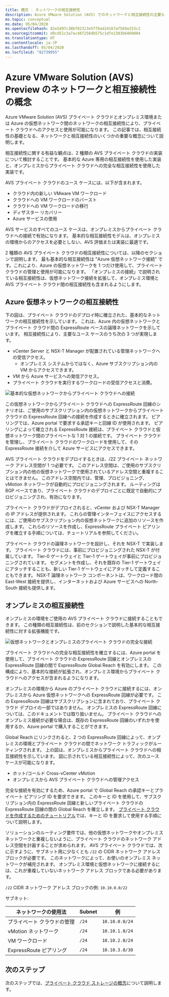 ```yaml
---
title: 概念 - ネットワークの相互接続性
description: Azure VMware Solution (AVS) でのネットワークと相互接続性の主要な側面とユース ケースについて説明します。
ms.topic: conceptual
ms.date: 05/04/2020
ms.openlocfilehash: 82e5497c30bf02313e5ff8ad24167af569a153c2
ms.sourcegitcommit: d9cd51c3a7ac46f256db575c1dfe1303b6460d04
ms.translationtype: HT
ms.contentlocale: ja-JP
ms.lasthandoff: 05/04/2020
ms.locfileid: "82739955"
---
```

# <a name="azure-vmware-solution-avs-preview-networking-and-interconnectivity-concepts"></a>Azure VMware Solution (AVS) Preview のネットワークと相互接続性の概念

Azure VMware Solution (AVS) プライベート クラウドとオンプレミス環境または Azure の仮想ネットワーク間のネットワークの相互接続性により、プライベート クラウドへのアクセスと使用が可能になります。 この記事では、相互接続性の基礎となる、ネットワークと相互接続性のいくつかの重要な概念について説明します。

相互接続性に関する有益な観点は、2 種類の AVS プライベート クラウドの実装について検討することです。 基本的な Azure 専用の相互接続性を使用した実装と、オンプレミスからプライベート クラウドへの完全な相互接続性を使用した実装です。

AVS プライベート クラウドのユース ケースには、以下が含まれます。
- クラウド内の新しい VMware VM ワークロード
- クラウドへの VM ワークロードのバースト
- クラウドへの VM ワークロードの移行
- ディザスター リカバリー
- Azure サービスの使用

 AVS サービスのすべてのユース ケースは、オンプレミスからプライベート クラウドへの接続で有効になります。 基本的な相互接続性モデルは、オンプレミスの環境からのアクセスを必要としない、AVS 評価または実装に最適です。

2 種類の AVS プライベート クラウドの相互接続性については、以降のセクションで説明します。  最も基本的な相互接続性は "Azure 仮想ネットワーク接続" です。これにより、Azure の仮想ネットワークを 1 つだけ使用して、プライベート クラウドの管理と使用が可能になります。 「オンプレミスの接続」で説明されている相互接続性は、仮想ネットワーク接続を拡張して、オンプレミス環境と AVS プライベート クラウド間の相互接続性も含まれるようにします。

## <a name="azure-virtual-network-interconnectivity"></a>Azure 仮想ネットワークの相互接続性

下の図は、プライベート クラウドのデプロイ時に確立された、基本的なネットワークの相互接続性を示しています。 これは、Azure 内の仮想ネットワークとプライベート クラウド間の ExpressRoute ベースの論理ネットワークを示しています。 相互接続性により、主要なユース ケースのうち次の 3 つが実現します。
- vCenter Server と NSX-T Manager が配置されている管理ネットワークへの受信アクセス。
    - オンプレミス システムからではなく、Azure サブスクリプション内の VM からアクセスできます。
- VM から Azure サービスへの発信アクセス。
- プライベート クラウドを実行するワークロードの受信アクセスと消費。

![基本的な仮想ネットワークからプライベート クラウドへの接続](./media/concepts/adjacency-overview-drawing-single.png)

この仮想ネットワークからプライベート クラウドへの ExpressRoute 回線のシナリオは、ご使用のサブスクリプション内の仮想ネットワークからプライベート クラウドの ExpressRoute 回線への接続を作成するときに確立されます。 ピアリングでは、Azure portal で要求する承認キーと回線 ID が使用されます。 ピアリングによって確立される ExpressRoute 接続は、プライベート クラウドと仮想ネットワーク間のプライベートな 1 対 1 の接続です。 プライベート クラウドを管理し、プライベート クラウドのワークロードを使用して、その ExpressRoute 接続を介して Azure サービスにアクセスできます。

AVS プライベート クラウドをデプロイするときは、/22 プライベート ネットワーク アドレス空間が 1 つ必要です。 このアドレス空間は、ご使用のサブスクリプション内の他の仮想ネットワークで使用されているアドレス空間と重複することはできません。 このアドレス空間内では、管理、プロビジョニング、vMotion ネットワークが自動的にプロビジョニングされます。 ルーティングは BGP ベースであり、プライベート クラウドのデプロイごとに既定で自動的にプロビジョニングされ、有効になります。

プライベート クラウドがデプロイされると、vCenter および NSX-T Manager の IP アドレスが提供されます。 これらの管理インターフェイスにアクセスするには、ご使用のサブスクリプション内の仮想ネットワークに追加のリソースを作成します。 これらのリソースを作成し、ExpressRoute プライベート ピアリングを確立する手順については、チュートリアルを参照してください。

プライベート クラウドの論理ネットワークを設計し、それを NSX-T で実装します。 プライベート クラウドには、事前にプロビジョニングされた NSX-T が付属しています。 Tier-0 ゲートウェイと Tier-1 ゲートウェイが事前にプロビジョニングされています。 セグメントを作成し、それを既存の Tier-1 ゲートウェイにアタッチすることも、新しい Tier-1 ゲートウェイにアタッチして定義することもできます。 NSX-T 論理ネットワーク コンポーネントは、ワークロード間の East-West 接続を提供し、インターネットおよび Azure サービスへの North-South 接続も提供します。 

## <a name="on-premises-interconnectivity"></a>オンプレミスの相互接続性

オンプレミスの環境をご使用の AVS プライベート クラウドに接続することもできます。 この種類の相互接続性は、前のセクションで説明した基本的な相互接続性に対する拡張機能です。

![仮想ネットワークとオンプレミスのプライベート クラウドの完全な接続](./media/concepts/adjacency-overview-drawing-double.png)

プライベート クラウドへの完全な相互接続性を確立するには、Azure portal を使用して、プライベート クラウドの ExpressRoute 回線とオンプレミスの ExpressRoute 回線の間で ExpressRoute Global Reach を有効にします。 この構成により、基本的な接続が拡張され、オンプレミス環境からプライベート クラウドへのアクセスが含まれるようになります。

オンプレミスの環境から Azure のプライベート クラウドに接続するには、オンプレミスから Azure 仮想ネットワークへの ExpressRoute 回線が必要です。 この ExpressRoute 回線はサブスクリプションに含まれており、プライベート クラウド デプロイの一部ではありません。 オンプレミスの ExpressRoute 回線については、このドキュメントでは取り扱いません。 プライベート クラウドへのオンプレミス接続が必要な場合は、既存の ExpressRoute 回線のいずれかを使用するか、Azure portal で購入することができます。

Global Reach にリンクされると、2 つの ExpressRoute 回線によって、オンプレミスの環境とプライベート クラウドの間でネットワーク トラフィックがルーティングされます。 上の図は、オンプレミスからプライベート クラウドへの相互接続性を示しています。 図に示されている相互接続性によって、次のユース ケースが可能になります。

- ホット/コールド Cross-vCenter vMotion
- オンプレミスから AVS プライベート クラウドへの管理アクセス

完全な接続を有効にするため、Azure portal で Global Reach の承認キーとプライベート ピアリング ID を要求できます。 このキーと ID を使用して、サブスクリプション内の ExpressRoute 回線と新しいプライベート クラウドの ExpressRoute 回線の間の Global Reach を確立します。 [プライベート クラウドを作成するためのチュートリアル](tutorial-create-private-cloud.md)では、キーと ID を要求して使用する手順について説明します。

ソリューションのルーティング要件では、他の仮想ネットワークやオンプレミス ネットワークと重複しないように、プライベート クラウドのネットワーク アドレス空間を計画することが求められます。 AVS プライベート クラウドでは、次に示すように、サブネット用に少なくとも `/22` の CIDR ネットワーク アドレス ブロックが必要です。 このネットワークによって、お使いのオンプレミス ネットワークが補完されます。 オンプレミス環境と仮想ネットワークに接続するには、これが重複していないネットワーク アドレス ブロックである必要があります。

`/22` CIDR ネットワーク アドレス ブロックの例: `10.10.0.0/22`

サブネット:

| ネットワークの使用法             | Subnet | 例        |
| ------------------------- | ------ | -------------- |
| プライベート クラウドの管理            | `/24`    | `10.10.0.0/24`   |
| vMotion ネットワーク       | `/24`    | `10.10.1.0/24`   |
| VM ワークロード | `/24`   | `10.10.2.0/24`   |
| ExpressRoute ピアリング | `/24`    | `10.10.3.8/30`   |

## <a name="next-steps"></a>次のステップ 

次のステップでは、[プライベート クラウド ストレージの概念](concepts-storage.md)について説明します。

<!-- LINKS - external -->
[enable Global Reach]: https://docs.microsoft.com/azure/expressroute/expressroute-howto-set-global-reach

<!-- LINKS - internal -->

